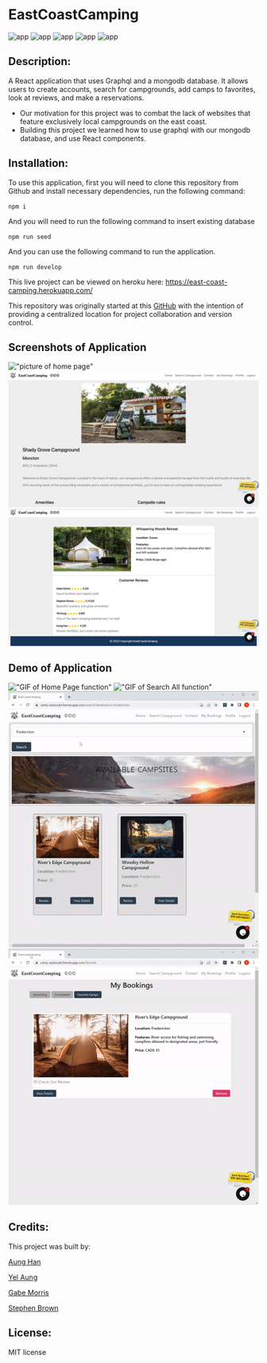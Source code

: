 # EastCoastCamping

![app](https://img.shields.io/badge/React-blue)
![app](https://img.shields.io/badge/Express-yellow)
![app](https://img.shields.io/badge/MongoDB-green)
![app](https://img.shields.io/badge/Graphql-red)
![app](https://img.shields.io/badge/Bootstrap-blueviolet)

## Description:
  
A React application that uses Graphql and a mongodb database. It allows users to create accounts, search for campgrounds, 
add camps to favorites, look at reviews, and make a reservations.
  - Our motivation for this project was to combat the lack of websites that feature exclusively local campgrounds on the east coast. 
  - Building this project we learned how to use graphql with our mongodb database, and use React components.
  
## Installation:
To use this application, first you will need to clone this repository from Github and install necessary dependencies, run the following command:

`````
npm i
`````
And you will need to run the following command to insert existing database
`````
npm run seed
`````
And you can use the following command to run the application.
`````
npm run develop
`````

This live project can be viewed on heroku here: https://east-coast-camping.herokuapp.com/

This repository was originally started at this [GitHub](https://github.com/Mo2207) with the intention of providing a centralized location for project collaboration and version control.


## Screenshots of Application
!["picture of home page"](./client/readmeImages/home-page.png)
!["picture of camp page"](./client/readmeImages/camp-page.png)
!["picture of review page"](./client/readmeImages/review-page.png)

## Demo of Application
!["GIF of Home Page function"](./client/readmeImages/home-page.png)
!["GIF of Search All function"](./client/readmeImages/SearchAll.gif)
!["GIF of My Bookings function"](./client/readmeImages/MyBookings.gif)
!["GIF of Profile function"](./client/readmeImages/Profile.gif)

## Credits:
This project was built by:

[Aung Han](https://github.com/Aungphyohan5)

[Yel Aung](https://github.com/Yelzaw)

[Gabe Morris](https://github.com/Mo2207)

[Stephen Brown](https://github.com/stephenrbrownnb)


## License:
MIT license
